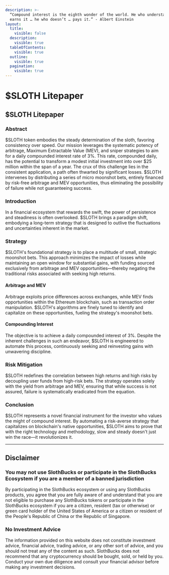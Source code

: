 ```yaml
---
description: >-
  “Compound interest is the eighth wonder of the world. He who understands it,
  earns it … he who doesn’t … pays it.” - Albert Einstein
layout:
  title:
    visible: false
  description:
    visible: true
  tableOfContents:
    visible: true
  outline:
    visible: true
  pagination:
    visible: true
---
```


# $SLOTH Litepaper

## $SLOTH Litepaper

### Abstract

$SLOTH token embodies the steady determination of the sloth, favoring consistency over speed. Our mission leverages the systematic potency of arbitrage, Maximum Extractable Value (MEV), and sniper strategies to aim for a daily compounded interest rate of 3%. This rate, compounded daily, has the potential to transform a modest initial investment into over $25 million within the span of a year. The crux of this challenge lies in the consistent application, a path often thwarted by significant losses. $SLOTH intervenes by distributing a series of micro moonshot bets, entirely financed by risk-free arbitrage and MEV opportunities, thus eliminating the possibility of failure while not guaranteeing success.

### Introduction

In a financial ecosystem that rewards the swift, the power of persistence and steadiness is often overlooked. $SLOTH brings a paradigm shift, embodying a long-term strategy that is designed to outlive the fluctuations and uncertainties inherent in the market.

### Strategy

$SLOTH's foundational strategy is to place a multitude of small, strategic moonshot bets. This approach minimizes the impact of losses while maintaining an open window for substantial gains, with funding sourced exclusively from arbitrage and MEV opportunities—thereby negating the traditional risks associated with seeking high returns.

#### Arbitrage and MEV

Arbitrage exploits price differences across exchanges, while MEV finds opportunities within the Ethereum blockchain, such as transaction order manipulation. $SLOTH's algorithms are finely tuned to identify and capitalize on these opportunities, fueling the strategy's moonshot bets.

#### Compounding Interest

The objective is to achieve a daily compounded interest of 3%. Despite the inherent challenges in such an endeavor, $SLOTH is engineered to automate this process, continuously seeking and reinvesting gains with unwavering discipline.

### Risk Mitigation

$SLOTH redefines the correlation between high returns and high risks by decoupling user funds from high-risk bets. The strategy operates solely with the yield from arbitrage and MEV, ensuring that while success is not assured, failure is systematically eradicated from the equation.

### Conclusion

$SLOTH represents a novel financial instrument for the investor who values the might of compound interest. By automating a risk-averse strategy that capitalizes on blockchain's native opportunities, $SLOTH aims to prove that with the right technology and methodology, slow and steady doesn't just win the race—it revolutionizes it.

***

## Disclaimer

### You may not use SlothBucks or participate in the SlothBucks Ecosystem if you are a member of a banned jurisdiction

By participating in the SlothBucks ecosystem or using any SlothBucks products, you agree that you are fully aware of and understand that you are not eligible to purchase any SlothBucks tokens or participate in the SlothBucks ecosystem if you are a citizen, resident (tax or otherwise) or green card holder of the United States of America or a citizen or resident of the People's Republic of China or the Republic of Singapore.

### No Investment Advice

The information provided on this website does not constitute investment advice, financial advice, trading advice, or any other sort of advice, and you should not treat any of the content as such. SlothBucks does not recommend that any cryptocurrency should be bought, sold, or held by you. Conduct your own due diligence and consult your financial advisor before making any investment decisions.
